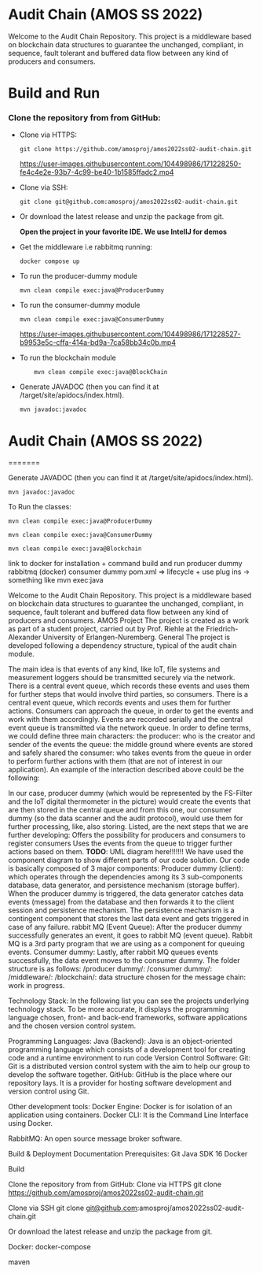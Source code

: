 # Audit Chain (AMOS SS 2022)

Welcome to the Audit Chain Repository. This project is a middleware based on blockchain data structures to guarantee the unchanged, compliant, in sequence, fault tolerant and buffered data flow between any kind of producers and consumers.

# Build and Run

### Clone the repository from from GitHub: 
- Clone via HTTPS:
	```
	git clone https://github.com/amosproj/amos2022ss02-audit-chain.git
	```


	https://user-images.githubusercontent.com/104498986/171228250-fe4c4e2e-93b7-4c99-be40-1b1585ffadc2.mp4


 - Clone via SSH:
    ```
    git clone git@github.com:amosproj/amos2022ss02-audit-chain.git
    ```
 - Or download the latest release and unzip the package from git.

	**Open the project in your favorite IDE. We use IntellJ for demos**
 - Get the middleware i.e rabbitmq running:
   ```
   docker compose up
    ```

- To run the producer-dummy module
  ```
  mvn clean compile exec:java@ProducerDummy
  ```
- To run the consumer-dummy module
  ```
  mvn clean compile exec:java@ConsumerDummy
  ```
  https://user-images.githubusercontent.com/104498986/171228527-b9953e5c-cffa-414a-bd9a-7ca58bb34c0b.mp4
- To run the blockchain module
  ```
      mvn clean compile exec:java@BlockChain
  ```

- Generate JAVADOC (then you can find it at /target/site/apidocs/index.html).

  ```
  mvn javadoc:javadoc
  ```


# Audit Chain (AMOS SS 2022)
=======



Generate JAVADOC (then you can find it at /target/site/apidocs/index.html).

```
mvn javadoc:javadoc
```

To Run the classes:

```
mvn clean compile exec:java@ProducerDummy

mvn clean compile exec:java@ConsumerDummy

mvn clean compile exec:java@Blockchain
```

link to docker for installation + command
build and run
producer dummy
rabbitmq (docker)
consumer dummy
pom.xml => lifecycle + use plug ins -> something like mvn exec:java

Welcome to the Audit Chain Repository. This project is a middleware based on blockchain data structures to guarantee the unchanged, compliant, in sequence, fault tolerant and buffered data flow between any kind of producers and consumers.
AMOS Project
The project is created as a work as part of a student project, carried out by Prof. Riehle at the Friedrich-Alexander University of Erlangen-Nuremberg.
General
The project is developed following a dependency structure, typical of the audit chain module.

The main idea is that events of any kind, like IoT, file systems and measurement loggers should be transmitted securely via the network.
There is a central event queue, which records these events and uses them for further steps that would involve third parties, so consumers.
There is a central event queue, which records events and uses them for further actions. Consumers can approach the queue, in order to get the events and work with them accordingly. Events are recorded serially and the central event queue is transmitted via the network queue. In order to define terms, we could define three main characters:
the producer: who is the creator and sender of the events
the queue: the middle ground where events are stored and safely shared
the consumer: who takes events from the queue in order to perform further actions with them (that are not of interest in our application).
An example of the interaction described above could be the following:

In our case, producer dummy (which would be represented by the FS-Filter and the IoT digital thermometer in the picture)  would create the events that are then stored in the central queue and from this one, our consumer dummy (so the data scanner and the audit protocol), would use them for further processing, like, also storing.
Listed, are the next steps that we are further developing:
Offers the possibility for producers and consumers to register consumers
Uses the events from the queue to trigger further actions based on them.
**TODO**: UML diagram here!!!!!!!
We have used the component diagram to show different parts of our code solution. Our code is basically composed of 3 major components:
Producer dummy (client): which operates through the dependencies among its 3 sub-components database, data generator, and persistence mechanism (storage buffer).
When the producer dummy is triggered, the data generator catches data events (message) from the database and then forwards it to the client session and persistence mechanism. The persistence mechanism is a contingent component that stores the last data event and gets triggered in case of any failure.
rabbit MQ (Event Queue): After the producer dummy successfully generates an event, it goes to rabbit MQ (event queue). Rabbit MQ is a 3rd party program that we are using as a component for queuing events.
Consumer dummy: Lastly, after rabbit MQ queues events successfully, the data event moves to the consumer dummy.
The folder structure is as follows:
/producer dummy/:
/consumer dummy/:
/middleware/:
/blockchain/: data structure chosen for the message chain: work in progress.

Technology Stack:
In the following list you can see the projects underlying technology stack. To be more accurate, it displays the programming language chosen, front- and back-end frameworks, software applications and the chosen version control system.

Programming Languages:
Java (Backend): Java is an object-oriented programming language which consists of a development tool for creating code and a runtime environment to run code
Version Control Software:
Git: Git is a distributed version control system with the aim to help our group to develop the software together.
GitHub: GitHub is the place where our repository lays. It is a provider for hosting software development and version control using Git.

Other development tools:
Docker Engine: Docker is for isolation of an application using containers.
Docker CLI: It is the Command Line Interface using Docker.

RabbitMQ:
An open source message broker software.

Build & Deployment Documentation
Prerequisites:
Git
Java SDK 16
Docker

Build

Clone the repository from from GitHub:
Clone via HTTPS
git clone https://github.com/amosproj/amos2022ss02-audit-chain.git

Clone via SSH
git clone git@github.com:amosproj/amos2022ss02-audit-chain.git

Or download the latest release and unzip the package from git.


Docker:
docker-compose

maven
 
